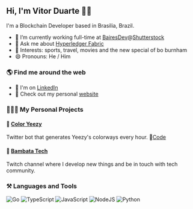 ## Hi, I'm Vitor Duarte 🤙🏾
I'm a Blockchain Developer based in Brasilia, Brazil.


- 🔭 I’m currently working full-time at [BairesDev](https://www.bairesdev.com/)@[Shutterstock](https://www.shutterstock.com/)
- 💬 Ask me about [Hyperledger Fabric](https://github.com/hyperledger/fabric) 
- 🖤 Interests: sports, travel, movies and the new special of bo burnham
- 😄 Pronouns: He / Him


### 🌎 Find me around the web

- 💼 I'm on [LinkedIn](https://www.linkedin.com/in/vitor-duarte-0405b5107/)
- 🎡 Check out my personal [website](https://vitorduarte.github.io/)


### 👨🏾‍💻 My Personal Projects

#### 🎨 [Color Yeezy](https://twitter.com/coloryeezy)

Twitter bot that generates Yeezy's colorways every hour.
💽[Code](https://github.com/vitorduarte/coloryeezy)
   
#### 💜 [Bambata Tech](https://github.com/BambataTech/)

Twitch channel where I develop new things and be in touch with tech community.


### ⚒ Languages and Tools

![Go](https://img.shields.io/badge/go-%2300ADD8.svg?style=for-the-badge&logo=go&logoColor=white)
![TypeScript](https://img.shields.io/badge/typescript-%23007ACC.svg?style=for-the-badge&logo=typescript&logoColor=white)
![JavaScript](https://img.shields.io/badge/javascript-%23323330.svg?style=for-the-badge&logo=javascript&logoColor=%23F7DF1E)
![NodeJS](https://img.shields.io/badge/node.js-%2343853D.svg?style=for-the-badge&logo=node.js&logoColor=white)
![Python](https://img.shields.io/badge/python-3670A0?style=for-the-badge&logo=python&logoColor=ffdd54)

